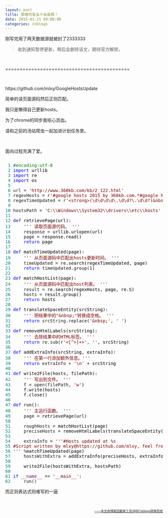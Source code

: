 ```yaml
---
layout: post
title: 那墙可有五十米高啊！
date: 2015-01-21 09:00:00
categories: cnblogs
---
```


<p>刚写完用了两天数据源就被封了2333333</p>
<blockquote>
<p>收到通知暂停更新，稍后会删除该文，期待官方解禁。</p>
</blockquote>
<p>&nbsp;</p>
<p>===========================================</p>
<p>&nbsp;</p>
<p>https://github.com/mlxy/GoogleHostsUpdate</p>
<p>简单的读页面源码然后正则匹配。</p>
<p>我只是懒得自己更新hosts。</p>
<p>为了chrome的同步我呕心沥血。</p>
<p>请和之前的汤站爬虫一起加进计划任务里。</p>
<p>&nbsp;</p>
<p>面向过程充满了爱。</p>
<div class="cnblogs_code" onclick="cnblogs_code_show('e43b9d3b-0ffc-42aa-a5ae-652b5d852dde')"><img id="code_img_closed_e43b9d3b-0ffc-42aa-a5ae-652b5d852dde" class="code_img_closed" src="http://images.cnblogs.com/OutliningIndicators/ContractedBlock.gif" alt="" /><img id="code_img_opened_e43b9d3b-0ffc-42aa-a5ae-652b5d852dde" class="code_img_opened" style="display: none;" onclick="cnblogs_code_hide('e43b9d3b-0ffc-42aa-a5ae-652b5d852dde',event)" src="http://images.cnblogs.com/OutliningIndicators/ExpandedBlockStart.gif" alt="" />
<div id="cnblogs_code_open_e43b9d3b-0ffc-42aa-a5ae-652b5d852dde" class="cnblogs_code_hide">
<pre><span style="color: #008080;"> 1</span> <span style="color: #008000;">#</span><span style="color: #008000;">encoding:utf-8</span>
<span style="color: #008080;"> 2</span> <span style="color: #0000ff;">import</span><span style="color: #000000;"> urllib
</span><span style="color: #008080;"> 3</span> <span style="color: #0000ff;">import</span><span style="color: #000000;"> re
</span><span style="color: #008080;"> 4</span> <span style="color: #0000ff;">import</span><span style="color: #000000;"> os
</span><span style="color: #008080;"> 5</span> 
<span style="color: #008080;"> 6</span> url = <span style="color: #800000;">'</span><span style="color: #800000;">http://www.360kb.com/kb/2_122.html</span><span style="color: #800000;">'</span>
<span style="color: #008080;"> 7</span> regexHosts = r<span style="color: #800000;">'</span><span style="color: #800000;">#google hosts 2015 by 360kb.com.*#google hosts 2015 end</span><span style="color: #800000;">'</span>
<span style="color: #008080;"> 8</span> regexTimeUpdated = r<span style="color: #800000;">'</span><span style="color: #800000;">&lt;strong&gt;(\d\d\d\d\.\d\d?\.\d\d?)&amp;nbsp;&lt;/strong&gt;</span><span style="color: #800000;">'</span>
<span style="color: #008080;"> 9</span> 
<span style="color: #008080;">10</span> hostsPath = <span style="color: #800000;">'</span><span style="color: #800000;">C:\\Windows\\System32\\drivers\\etc\\hosts</span><span style="color: #800000;">'</span>
<span style="color: #008080;">11</span>     
<span style="color: #008080;">12</span> <span style="color: #0000ff;">def</span><span style="color: #000000;"> retrievePage(url):
</span><span style="color: #008080;">13</span>     <span style="color: #800000;">'''</span><span style="color: #800000;"> 读取页面源代码。 </span><span style="color: #800000;">'''</span>
<span style="color: #008080;">14</span>     response =<span style="color: #000000;"> urllib.urlopen(url)
</span><span style="color: #008080;">15</span>     page =<span style="color: #000000;"> response.read()
</span><span style="color: #008080;">16</span>     <span style="color: #0000ff;">return</span><span style="color: #000000;"> page
</span><span style="color: #008080;">17</span> 
<span style="color: #008080;">18</span> <span style="color: #0000ff;">def</span><span style="color: #000000;"> matchTimeUpdated(page):
</span><span style="color: #008080;">19</span>     <span style="color: #800000;">'''</span><span style="color: #800000;"> 从页面源码中匹配出hosts更新时间。 </span><span style="color: #800000;">'''</span>
<span style="color: #008080;">20</span>     timeUpdated =<span style="color: #000000;"> re.search(regexTimeUpdated, page)
</span><span style="color: #008080;">21</span>     <span style="color: #0000ff;">return</span> timeUpdated.group(1<span style="color: #000000;">)
</span><span style="color: #008080;">22</span> 
<span style="color: #008080;">23</span> <span style="color: #0000ff;">def</span><span style="color: #000000;"> matchHostList(page):
</span><span style="color: #008080;">24</span>     <span style="color: #800000;">'''</span><span style="color: #800000;"> 从页面源码中匹配出host列表。 </span><span style="color: #800000;">'''</span>
<span style="color: #008080;">25</span>     result =<span style="color: #000000;"> re.search(regexHosts, page, re.S)
</span><span style="color: #008080;">26</span>     hosts =<span style="color: #000000;"> result.group()
</span><span style="color: #008080;">27</span>     <span style="color: #0000ff;">return</span><span style="color: #000000;"> hosts
</span><span style="color: #008080;">28</span>     
<span style="color: #008080;">29</span> <span style="color: #0000ff;">def</span><span style="color: #000000;"> translateSpaceEntity(srcString):
</span><span style="color: #008080;">30</span>     <span style="color: #800000;">'''</span><span style="color: #800000;"> 把结果中的"&amp;nbsp;"转换成空格。 </span><span style="color: #800000;">'''</span>
<span style="color: #008080;">31</span>     <span style="color: #0000ff;">return</span> srcString.replace(<span style="color: #800000;">'</span><span style="color: #800000;">&amp;nbsp;</span><span style="color: #800000;">'</span>, <span style="color: #800000;">'</span> <span style="color: #800000;">'</span><span style="color: #000000;">)
</span><span style="color: #008080;">32</span>     
<span style="color: #008080;">33</span> <span style="color: #0000ff;">def</span><span style="color: #000000;"> removeHtmlLabels(srcString):
</span><span style="color: #008080;">34</span>     <span style="color: #800000;">'''</span><span style="color: #800000;"> 去除结果中的HTML标签。 </span><span style="color: #800000;">'''</span>
<span style="color: #008080;">35</span>     <span style="color: #0000ff;">return</span> re.sub(r<span style="color: #800000;">'</span><span style="color: #800000;">&lt;[^&gt;]+&gt;</span><span style="color: #800000;">'</span>, <span style="color: #800000;">''</span><span style="color: #000000;">, srcString)
</span><span style="color: #008080;">36</span> 
<span style="color: #008080;">37</span> <span style="color: #0000ff;">def</span><span style="color: #000000;"> addExtraInfo(srcString, extraInfo):
</span><span style="color: #008080;">38</span>     <span style="color: #800000;">'''</span><span style="color: #800000;"> 在第一行添加额外信息。</span><span style="color: #800000;">'''</span>
<span style="color: #008080;">39</span>     <span style="color: #0000ff;">return</span> extraInfo + <span style="color: #800000;">'</span><span style="color: #800000;">\n</span><span style="color: #800000;">'</span> +<span style="color: #000000;"> srcString
</span><span style="color: #008080;">40</span> 
<span style="color: #008080;">41</span> <span style="color: #0000ff;">def</span><span style="color: #000000;"> write2File(hosts, filePath):
</span><span style="color: #008080;">42</span>     <span style="color: #800000;">'''</span><span style="color: #800000;"> 写出到文件。 </span><span style="color: #800000;">'''</span>
<span style="color: #008080;">43</span>     f = open(filePath, <span style="color: #800000;">'</span><span style="color: #800000;">w</span><span style="color: #800000;">'</span><span style="color: #000000;">)
</span><span style="color: #008080;">44</span> <span style="color: #000000;">    f.write(hosts)
</span><span style="color: #008080;">45</span> <span style="color: #000000;">    f.close()
</span><span style="color: #008080;">46</span>     
<span style="color: #008080;">47</span> <span style="color: #0000ff;">def</span><span style="color: #000000;"> run():
</span><span style="color: #008080;">48</span>     <span style="color: #800000;">'''</span><span style="color: #800000;"> 主运行函数。 </span><span style="color: #800000;">'''</span>
<span style="color: #008080;">49</span>     page =<span style="color: #000000;"> retrievePage(url)
</span><span style="color: #008080;">50</span>     
<span style="color: #008080;">51</span>     roughHosts =<span style="color: #000000;"> matchHostList(page)
</span><span style="color: #008080;">52</span>     preciseHosts =<span style="color: #000000;"> removeHtmlLabels(translateSpaceEntity(roughHosts))
</span><span style="color: #008080;">53</span>     
<span style="color: #008080;">54</span>     extraInfo = <span style="color: #800000;">'''</span><span style="color: #800000;">#Hosts updated at %s
</span><span style="color: #008080;">55</span> <span style="color: #800000;">#Script written by mlxy@https://github.com/mlxy, feel free to modify and distribute it.
</span><span style="color: #008080;">56</span> <span style="color: #800000;">'''</span> %<span style="color: #000000;">matchTimeUpdated(page)
</span><span style="color: #008080;">57</span>     hostsWithExtra =<span style="color: #000000;"> addExtraInfo(preciseHosts, extraInfo)
</span><span style="color: #008080;">58</span>     
<span style="color: #008080;">59</span> <span style="color: #000000;">    write2File(hostsWithExtra, hostsPath)
</span><span style="color: #008080;">60</span>     
<span style="color: #008080;">61</span> <span style="color: #0000ff;">if</span> <span style="color: #800080;">__name__</span> == <span style="color: #800000;">'</span><span style="color: #800000;">__main__</span><span style="color: #800000;">'</span><span style="color: #000000;">:
</span><span style="color: #008080;">62</span>     run()</pre>
</div>
<span class="cnblogs_code_collapse">而正则表达式则难写的一逼</span></div>
<p>&nbsp;</p>

<div align=right><a href="https://github.com/mlxy/SRBCnblogs"><font size=1>——本文由博客园搬家工具SRBCnblogs转换而成</font></a></div>